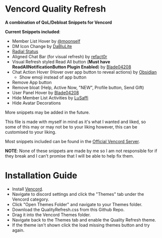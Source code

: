 # Vencord Quality Refresh
**A combination of QoL/Debloat Snippets for Vencord**

**Current Snippets included**:
 - Member List Hover by [@moonself](https://github.com/lithwack/Vencord-Repos/blob/main/Memberlist%20Hover%20VR)
 - DM Icon Change by [DaBluLite](https://github.com/DaBluLite)
 - [Radial Status](https://github.com/DiscordStyles/RadialStatus/tree/master)
 - Aligned Chat Bar (for visual refresh) by [refact0r](https://github.com/refact0r)
 - Visual Refresh styled Read All button (**Must have ReadAllNotificationButton Plugin Enabled**) by [Blade04208](https://github.com/Blade04208)
 - Chat Action Hover (Hover over app button to reveal actions) by [Obsidian](https://github.com/Obsidianninja11)
     + Show emoji instead of app button
 - Remove App button
 - Remove bloat (Help, Active Now, "NEW", Profile button, Send Gift)
 - User Panel Hover by [Blade04208](https://github.com/Blade04208)
 - Hide Member List Activities by [LuSaffi](https://github.com/LuSaffi)
 - Hide Avatar Decorations

More snippets may be added in the future. <br>

This file is made with myself in mind as it's what I wanted and liked, so some of this may or may not be to your liking however, this can be customised to your liking. <br>

Most snippets included can be found in the [Official Vencord Server](https://discord.gg/E5qGbcTX). <br>

**NOTE**: None of these snippets are made by me so I am not responsible for if they break and I can't promise that I will be able to help fix them.

# Installation Guide

 - Install [Vencord](https://vencord.dev/).
 - Navigate to discord settings and click the "Themes" tab under the Vencord category.
 - Click "Open Themes Folder" and navigate to your Themes folder.
 - Download the QualityRefresh.css from this Github Repo.
 - Drag it into the Vencord Themes folder.
 - Navigate back to the Themes tab and enable the Quality Refresh theme.
 - If the theme isn't shown click the load missing themes button and try again.
